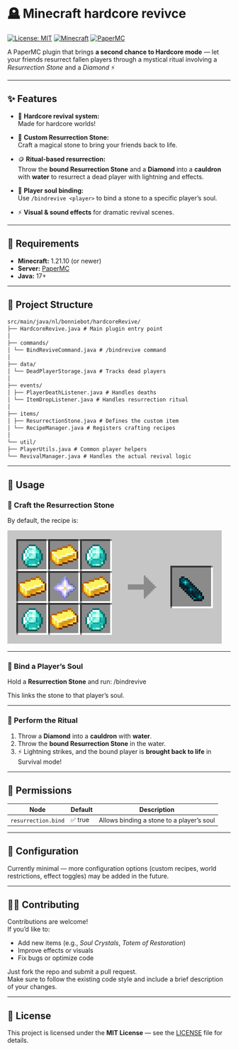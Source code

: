# 🪦 Minecraft hardcore revivce

[![License: MIT](https://img.shields.io/badge/License-MIT-yellow.svg)](LICENSE)
[![Minecraft](https://img.shields.io/badge/Minecraft-1.21.1-blue.svg)](https://www.minecraft.net/)
[![PaperMC](https://img.shields.io/badge/Server-Paper-blueviolet.svg)](https://papermc.io)

A PaperMC plugin that brings **a second chance to Hardcore mode** — let your friends resurrect fallen players through a mystical ritual involving a *Resurrection Stone* and a *Diamond* ⚡

---

## ✨ Features

- 🧍 **Hardcore revival system:**  
  Made for hardcore worlds!

- 💎 **Custom Resurrection Stone:**  
  Craft a magical stone to bring your friends back to life.

- 🪙 **Ritual-based resurrection:**  
  Throw the **bound Resurrection Stone** and a **Diamond** into a **cauldron** with **water** to resurrect a dead player with lightning and effects.

- 🧾 **Player soul binding:**  
  Use `/bindrevive <player>` to bind a stone to a specific player’s soul.

- ⚡ **Visual & sound effects** for dramatic revival scenes.

---

## 🧰 Requirements

- **Minecraft:** 1.21.10 (or newer)  
- **Server:** [PaperMC](https://papermc.io)  
- **Java:** 17+

---

## 🧱 Project Structure
```
src/main/java/nl/bonniebot/hardcoreRevive/
├── HardcoreRevive.java # Main plugin entry point
│
├── commands/
│ └── BindReviveCommand.java # /bindrevive command
│
├── data/
│ └── DeadPlayerStorage.java # Tracks dead players
│
├── events/
│ ├── PlayerDeathListener.java # Handles deaths
│ └── ItemDropListener.java # Handles resurrection ritual
│
├── items/
│ ├── ResurrectionStone.java # Defines the custom item
│ └── RecipeManager.java # Registers crafting recipes
│
└── util/
├── PlayerUtils.java # Common player helpers
└── RevivalManager.java # Handles the actual revival logic
```
---

## 🧙 Usage

### 🔹 Craft the Resurrection Stone

By default, the recipe is:

![Resurrection Stone Recipe](img/crafting_recepie_reserection_stone.png)

---

### 🔹 Bind a Player’s Soul

Hold a **Resurrection Stone** and run:
/bindrevive <playername>

This links the stone to that player’s soul.

---

### 🔹 Perform the Ritual

1. Throw  a **Diamond** into a **cauldron** with **water**.  
2. Throw the **bound Resurrection Stone** in the water.  
3. ⚡ Lightning strikes, and the bound player is **brought back to life** in Survival mode!

---

## 🔐 Permissions

| Node | Default | Description |
|------|----------|-------------|
| `resurrection.bind` | ✅ true | Allows binding a stone to a player’s soul |

---

## 🔧 Configuration

Currently minimal — more configuration options (custom recipes, world restrictions, effect toggles) may be added in the future.

---

## 🧑‍💻 Contributing

Contributions are welcome!  
If you’d like to:
- Add new items (e.g., *Soul Crystals*, *Totem of Restoration*)  
- Improve effects or visuals  
- Fix bugs or optimize code  

Just fork the repo and submit a pull request.  
Make sure to follow the existing code style and include a brief description of your changes.

---

## 🧾 License

This project is licensed under the **MIT License** — see the [LICENSE](LICENSE) file for details.
